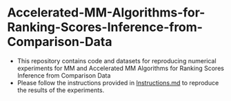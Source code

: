 # Accelerated-MM-Algorithms-for-Ranking-Scores-Inference-from-Comparison-Data
* This repository contains code and datasets for reproducing numerical experiments for MM and Accelerated MM Algorithms for Ranking Scores Inference from Comparison Data
* Please follow the instructions provided in [Instructions.md](https://github.com/GDMMBT/Accelerated-MM-Algorithms-for-Ranking-Scores-Inference-from-Comparison-Data/blob/master/Instruction.md) to reproduce the results of the experiments.

